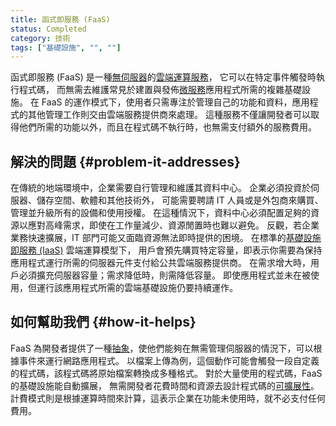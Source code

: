 ```yaml
---
title: 函式即服務 (FaaS)
status: Completed
category: 技術
tags: ["基礎設施", "", ""]
---
```


函式即服務 (FaaS) 是一種[無伺服器](/zh-tw/serverless/)的[雲端運算](/zh-tw/cloud-computing/)[服務](/zh-tw/service/)，
它可以在特定事件觸發時執行程式碼，
而無需去維護常見於建置與發佈[微服務](/zh-tw/microservices/)應用程式所需的複雜基礎設施。
在 FaaS 的運作模式下，使用者只需專注於管理自己的功能和資料，應用程式的其他管理工作則交由雲端服務提供商來處理。
這種服務不僅讓開發者可以取得他們所需的功能以外，而且在程式碼不執行時，也無需支付額外的服務費用。

## 解決的問題 {#problem-it-addresses}

在傳統的地端環境中，企業需要自行管理和維護其資料中心。
企業必須投資於伺服器、儲存空間、軟體和其他技術外，
可能需要聘請 IT 人員或是外包商來購買、管理並升級所有的設備和使用授權。
在這種情況下，資料中心必須配置足夠的資源以應對高峰需求，即使在工作量減少、資源閒置時也難以避免。
反觀，若企業業務快速擴展，IT 部門可能又面臨資源無法即時提供的困境。
在標準的[基礎設施即服務 (IaaS)](/zh-tw/infrastructure-as-a-service/) 雲端運算模型下，
用戶會預先購買特定容量，即表示你需要為保持應用程式運行所需的伺服器元件支付給公共雲端服務提供商。
在需求增大時，用戶必須擴充伺服器容量；需求降低時，則需降低容量。
即使應用程式並未在被使用，但運行該應用程式所需的雲端基礎設施仍要持續運作。

## 如何幫助我們 {#how-it-helps}

FaaS 為開發者提供了一種[抽象](/zh-tw/abstraction/)，使他們能夠在無需管理伺服器的情況下，可以根據事件來運行網路應用程式。
以檔案上傳為例，這個動作可能會觸發一段自定義的程式碼，該程式碼將原始檔案轉換成多種格式。
對於大量使用的程式碼，FaaS 的基礎設施能自動擴展，
無需開發者花費時間和資源去設計程式碼的[可擴展性](/zh-tw/scalability/)。
計費模式則是根據運算時間來計算，這表示企業在功能未使用時，就不必支付任何費用。
